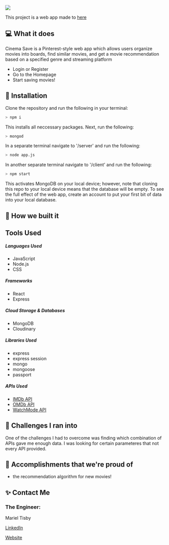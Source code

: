 <a href="#"><img src="#"></a>

<p>This project is a web app made to  <a href="#">here</a></p>

## 💻 What it does
<p>Cinema Save is a Pinterest-style web app which allows users organize movies into boards, find similar movies, and get a movie recommendation based on a specified genre and streaming platform</p>

<ul>
    <li>Login or Register</li>
    <li>Go to the Homepage</li>
    <li>Start saving movies!</li>
</ul>

## 🔨 Installation
Clone the repository and run the following in your terminal:
```bash
> npm i
```
This installs all neccessary packages. Next, run the following:
```bash
> mongod
```
In a separate terminal navigate to '/server' and run the following: 
```bash
> node app.js
```
In another separate terminal navigate to '/client' and run the following: 
```bash
> npm start
```

This activates MongoDB on your local device; however, note that cloning this repo to your local device means that the database will be empty. To see the full effect of the web app, create an account to put your first bit of data into your local database.

## 🔨 How we built it
<h2>Tools Used</h2>

<h5>Languages Used</h5>
<ul>
    <li>JavaScript</li>
    <li>Node.js</li>
    <li>CSS</li>
</ul>

<h5>Frameworks</h5>
<ul>
    <li>React</li>
    <li>Express</li>
</ul>

<h5>Cloud Storage & Databases</h5>
<ul>
    <li>MongoDB</li>
    <li>Cloudinary</li>
</ul>

<h5>Libraries Used</h5>
<ul>
    <li>express</li>
    <li>express session</li>
    <li>mongo</li>
    <li>mongoose</li>
    <li>passport</li>
</ul>

<h5>APIs Used</h5>
<ul>
    <li><a href="https://imdb-api.com/">IMDb API</a></li>
    <li><a href="http://www.omdbapi.com/">OMDb API</a></li>
    <li><a href="https://api.watchmode.com/">WatchMode API</a></li>
</ul>

## 🧠 Challenges I ran into
<p> One of the challenges I had to overcome was finding which combination of APIs gave me enough data. I was looking for certain parameteres that not every API provided.</p> 

## 🏅 Accomplishments that we're proud of
<ul>
    <li>the recommendation algorithm for new movies!</li>
</ul>

## ✨ Contact Me
<h3>The Engineer:</h3>
Mariel Tisby
<a href="https://www.linkedin.com/in/mtisby/">
    <p> LinkedIn </p>
</a>
<a href="https://mtisby.github.io/mtisby-website/">
    <p> Website </p>
</a>


